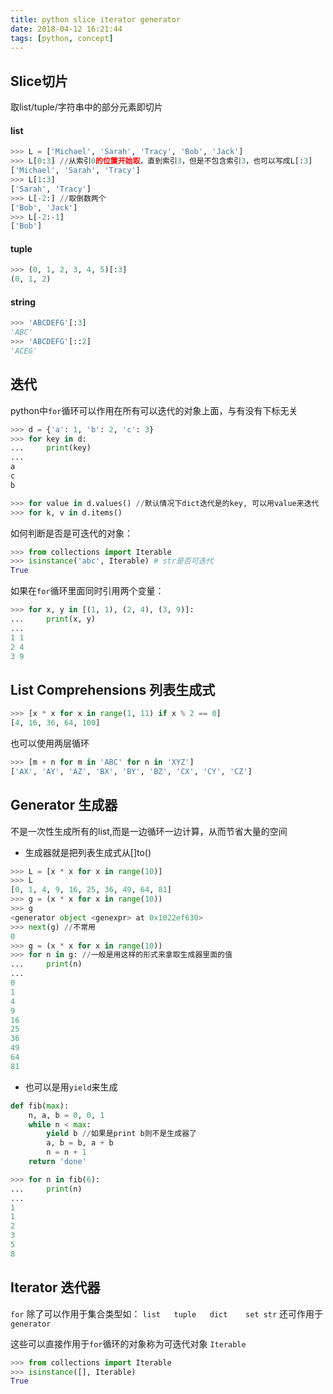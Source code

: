 ```yaml
---
title: python slice iterator generator
date: 2018-04-12 16:21:44
tags: [python, concept]
---
```


## Slice切片

取list/tuple/字符串中的部分元素即切片

#### list

```python
>>> L = ['Michael', 'Sarah', 'Tracy', 'Bob', 'Jack']
>>> L[0:3] //从索引0的位置开始取，直到索引3，但是不包含索引3，也可以写成L[:3]
['Michael', 'Sarah', 'Tracy']
>>> L[1:3]
['Sarah', 'Tracy']
>>> L[-2:] //取倒数两个
['Bob', 'Jack']
>>> L[-2:-1]
['Bob']
```

#### tuple

```python
>>> (0, 1, 2, 3, 4, 5)[:3]
(0, 1, 2)
```

#### string

```python
>>> 'ABCDEFG'[:3]
'ABC'
>>> 'ABCDEFG'[::2]
'ACEG'
```


## 迭代

python中`for`循环可以作用在所有可以迭代的对象上面，与有没有下标无关

```python
>>> d = {'a': 1, 'b': 2, 'c': 3}
>>> for key in d:
...     print(key)
...
a
c
b

>>> for value in d.values() //默认情况下dict迭代是的key, 可以用value来迭代
>>> for k, v in d.items()
```

如何判断是否是可迭代的对象：

```python
>>> from collections import Iterable
>>> isinstance('abc', Iterable) # str是否可迭代
True
```

如果在`for`循环里面同时引用两个变量：

```python
>>> for x, y in [(1, 1), (2, 4), (3, 9)]:
...     print(x, y)
...
1 1
2 4
3 9
```

## List Comprehensions 列表生成式

```python
>>> [x * x for x in range(1, 11) if x % 2 == 0]
[4, 16, 36, 64, 100]
```

也可以使用两层循环

```python
>>> [m + n for m in 'ABC' for n in 'XYZ']
['AX', 'AY', 'AZ', 'BX', 'BY', 'BZ', 'CX', 'CY', 'CZ']
```

## Generator 生成器

不是一次性生成所有的list,而是一边循环一边计算，从而节省大量的空间

*	生成器就是把列表生成式从[]to()

```python
>>> L = [x * x for x in range(10)]
>>> L
[0, 1, 4, 9, 16, 25, 36, 49, 64, 81]
>>> g = (x * x for x in range(10))
>>> g
<generator object <genexpr> at 0x1022ef630>
>>> next(g) //不常用
0
>>> g = (x * x for x in range(10)) 
>>> for n in g: //一般是用这样的形式来拿取生成器里面的值
...     print(n)
... 
0
1
4
9
16
25
36
49
64
81
```

*	也可以是用`yield`来生成

```python
def fib(max):
    n, a, b = 0, 0, 1
    while n < max:
        yield b //如果是print b则不是生成器了
        a, b = b, a + b
        n = n + 1
    return 'done'
```

```python
>>> for n in fib(6):
...     print(n)
...
1
1
2
3
5
8

```

## Iterator 迭代器

`for` 除了可以作用于集合类型如： `list	tuple	dict	set	str`
还可作用于`generator`

这些可以直接作用于`for`循环的对象称为可迭代对象 `Iterable`

```python
>>> from collections import Iterable
>>> isinstance([], Iterable)
True
```
